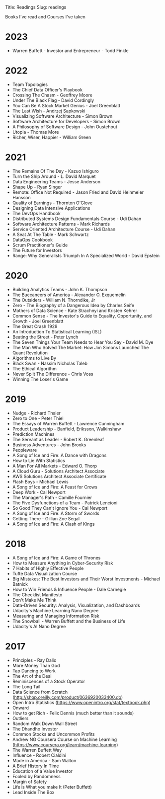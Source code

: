 Title: Readings
Slug: readings

Books I've read and Courses I've taken

# 2023

* Warren Buffett - Investor and Entrepreneur - Todd Finkle


# 2022

* Team Topologies
* The Chief Data Officer's Playbook
* Crossing The Chasm - Geoffrey Moore
* Under The Black Flag - David Cordingly
* You Can Be A Stock Market Genius - Joel Greenblatt
* The Last Wish - Andrzej Sapkowski
* Visualizing Software Architecture - Simon Brown
* Software Architecture for Developers - Simon Brown
* A Philosophy of Software Design - John Oustehout
* Utopia - Thomas More
* Richer, Wiser, Happier - William Green

# 2021

* The Remains Of The Day - Kazuo Ishiguro
* Turn the Ship Around - L. David Marquet
* Data Engineering Teams - Jesse Anderson
* Shape Up - Ryan Singer
* Remote: Office Not Required - Jason Fried and David Heinmeier Hansson
* Quality of Earnings - Thornton O'Glove
* Designing Data Intensive Applications
* The DevOps Handbook
* Distributed Systems Design Fundamentals Course - Udi Dahan
* Software Architecture Patterns - Mark Richards
* Service Oriented Architecture Course - Udi Dahan
* A Seat At The Table - Mark Schwartz
* DataOps Cookbook
* Scrum Practitioner's Guide
* The Future for Investors
* Range: Why Generalists Triumph In A Specialized World - David Epstein

# 2020

* Building Analytics Teams - John K. Thompson
* The Buccaneers of America - Alexander O. Exquemelin
* The Outsiders - William N. Thorndike, Jr
* Zero - The Biography of a Dangerous Idea by Charles Seife
* Mothers of Data Science - Kate Strachnyi and Kristen Kehrer
* Common Sense - The Investor's Guide to Equality, Opportunity, and Growth - Joel Greenblatt
* The Great Crash 1929
* An Introduction To Statistical Learning (ISL)
* Beating the Street - Peter Lynch
* The Seven Things Your Team Needs to Hear You Say - David M. Dye
* The Man Who Solved The Market: How Jim Simons Launched The Quant Revolution
* Algorithms to Live By
* Black Swan - Nassim Nicholas Taleb
* The Ethical Algorithm
* Never Split The Difference - Chris Voss
* Winning The Loser's Game

# 2019

* Nudge - Richard Thaler
* Zero to One - Peter Thiel
* The Essays of Warren Buffett - Lawrence Cunningham
* Product Leadership - Banfield, Eriksson, Walkinshaw
* Prediction Machines
* The Servant as Leader - Robert K. Greenleaf
* Business Adventures - John Brooks
* Peopleware
* A Song of Ice and Fire: A Dance with Dragons
* How to Lie With Statistics
* A Man For All Markets - Edward O. Thorp
* A Cloud Guru - Solutions Architect Associate
* AWS Solutions Architect Associate Certificate
* Flash Boys - Michael Lewis
* A Song of Ice and Fire: A Feast for Crows
* Deep Work - Cal Newport
* The Manager's Path - Camille Fournier
* The Five Dysfunctions of a Team - Patrick Lencioni
* So Good They Can't Ignore You - Cal Newport
* A Song of Ice and Fire: A Storm of Swords
* Getting There - Gillian Zoe Segal
* A Song of Ice and Fire: A Clash of Kings

# 2018

* A Song of Ice and Fire: A Game of Thrones
* How to Measure Anything in Cyber-Security Risk
* 7 Habits of Highly Effective People
* Tufte Data Visualization Course
* Big Mistakes: The Best Investors and Their Worst Investments - Michael Batnick
* How to Win Friends & Influence People - Dale Carnegie
* The Checklist Manifesto
* Don't Make Me Think
* Data-Driven Security: Analysis, Visualization, and Dashboards
* Udacity's Machine Learning Nano Degree
* Measuring and Managing Information Risk
* The Snowball - Warren Buffett and the Business of Life
* Udacity's AI Nano Degree

# 2017

* Principles - Ray Dalio
* More Money Than God
* Tap Dancing to Work
* The Art of the Deal
* Reminiscences of a Stock Operator
* The Long Tail
* Data Science from Scratch (http://shop.oreilly.com/product/0636920033400.do)
* Open Intro Statistics (https://www.openintro.org/stat/textbook.php)
* Onward
* How to get Rich - Felix Dennis (much better than it sounds)
* Outliers
* Random Walk Down Wall Street
* The Dhandho Investor
* Common Stocks and Uncommon Profits
* Andrew NG Coursera Course on Machine Learning (https://www.coursera.org/learn/machine-learning)
* The Warren Buffett Way
* Influence - Robert Cialdini
* Made in America - Sam Walton
* A Brief History In Time
* Education of a Value Investor
* Fooled by Randomness
* Margin of Safety
* Life is What you make It (Peter Buffett)
* Lead Inside The Box
